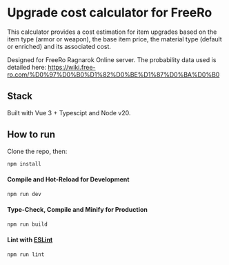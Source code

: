 # Upgrade cost calculator for FreeRo

This calculator provides a cost estimation for item upgrades based on the item type (armor or weapon), the base item price, the material type (default or enriched) and its associated cost.

Designed for FreeRo Ragnarok Online server. The probability data used is detailed here: https://wiki.free-ro.com/%D0%97%D0%B0%D1%82%D0%BE%D1%87%D0%BA%D0%B0

## Stack

Built with Vue 3 + Typescipt and Node v20.

## How to run

Clone the repo, then:

```sh
npm install
```

#### Compile and Hot-Reload for Development

```sh
npm run dev
```

#### Type-Check, Compile and Minify for Production

```sh
npm run build
```

#### Lint with [ESLint](https://eslint.org/)

```sh
npm run lint
```
